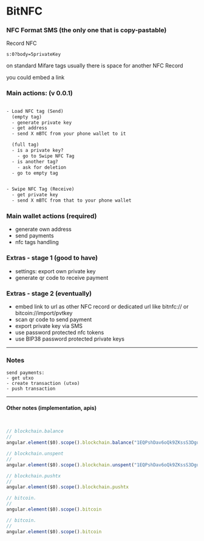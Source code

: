 # BitNFC


### NFC Format SMS (the only one that is copy-pastable)

Record NFC

```
s:0?body=5privateKey
```

on standard Mifare tags usually there is space for another NFC Record

you could embed a link


### Main actions: (v 0.0.1)


```txt

- Load NFC tag (Send)
  (empty tag)
  - generate private key
  - get address
  - send X mBTC from your phone wallet to it

  (full tag)
  - is a private key?
    - go to Swipe NFC Tag
  - is another tag?
    - ask for deletion
  - go to empty tag


- Swipe NFC Tag (Receive)
  - get private key
  - send X mBTC from that to your phone wallet


```



### Main wallet actions (required)

- generate own address
- send payments
- nfc tags handling


### Extras - stage 1 (good to have)

- settings: export own private key
- generate qr code to receive payment  


### Extras - stage 2 (eventually)

- embed link to url as other NFC record or dedicated url like bitnfc:// or bitcoin://import/pvtkey
- scan qr code to send payment
- export private key via SMS
- use password protected nfc tokens
- use BIP38 password protected private keys


---

### Notes


```
send payments:
- get utxo
- create transaction (utxo)
- push transaction
```

---

#### Other notes (implementation, apis)

```js


// blockchain.balance
//
angular.element($0).scope().blockchain.balance("1EQPshDav6oQk9ZKssS3DguPCBwQWA7c59", function(result){ console.log(result.data) })

// blockchain.unspent
//
angular.element($0).scope().blockchain.unspent("1EQPshDav6oQk9ZKssS3DguPCBwQWA7c59").then(function(result){ console.log(result.data.unspent_outputs) })

// blockchain.pushtx
//
angular.element($0).scope().blockchain.pushtx

// bitcoin.
//
angular.element($0).scope().bitcoin

// bitcoin.
//
angular.element($0).scope().bitcoin

```
